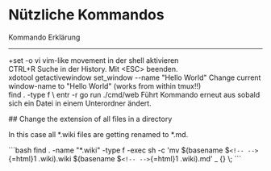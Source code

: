 #  Nützliche Kommandos

  Kommando                                                     Erklärung                                                                  
  ------------------------------------------------------------ -------------------------------------------------------------------------- ------------------------------------------------------------------------------
  +set -o vi                                                   vim-like movement in der shell aktivieren                                  
  CTRL+R                                                       Suche in der History. Mit \<ESC\> beenden.                                 
  xdotool getactivewindow set_window \--name \"Hello World\"   Change current window-name to \"Hello World\" (works from within tmux!!)   
  find . -type f \\                                            entr -r go run ./cmd/web                                                   Führt Kommando erneut aus sobald sich ein Datei in einem Unterordner ändert.
                                                                                                                                          

\## Change the extension of all files in a directory

In this case all \*.wiki files are getting renamed to \*.md.

\`\`\`bash find . -name \"\*.wiki\" -type f -exec sh -c \'mv
$(basename $`<!-- -->`{=html}1 .wiki).wiki
$(basename $`<!-- -->`{=html}1 .wiki).md\' \_ {} \\; \`\`\`
